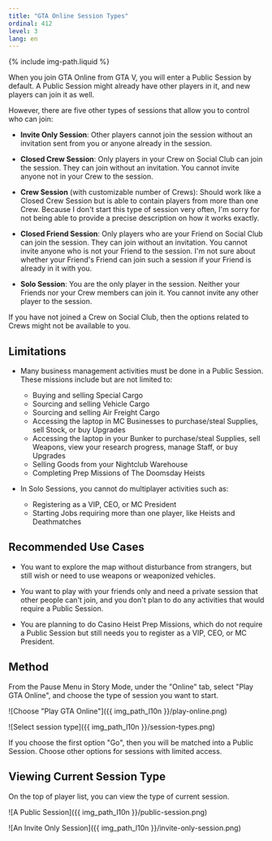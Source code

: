 ```yaml
---
title: "GTA Online Session Types"
ordinal: 412
level: 3
lang: en
---
```

{% include img-path.liquid %}

When you join GTA Online from GTA V, you will enter a Public Session by
default. A Public Session might already have other players in it, and new
players can join it as well.

However, there are five other types of sessions that allow you to control who
can join:

- **Invite Only Session**: Other players cannot join the session without an
  invitation sent from you or anyone already in the session.

- **Closed Crew Session**: Only players in your Crew on Social Club can join
  the session. They can join without an invitation. You cannot invite anyone
  not in your Crew to the session.

- **Crew Session** (with customizable number of Crews): Should work like a
  Closed Crew Session but is able to contain players from more than one Crew.
  Because I don't start this type of session very often, I'm sorry for not
  being able to provide a precise description on how it works exactly.

- **Closed Friend Session**: Only players who are your Friend on Social Club
  can join the session. They can join without an invitation. You cannot invite
  anyone who is not your Friend to the session. I'm not sure about whether your
  Friend's Friend can join such a session if your Friend is already in it with
  you.

- **Solo Session**: You are the only player in the session. Neither your
  Friends nor your Crew members can join it. You cannot invite any other player
  to the session.

If you have not joined a Crew on Social Club, then the options related to Crews
might not be available to you.

## Limitations

- Many business management activities must be done in a Public Session. These
  missions include but are not limited to:
  - Buying and selling Special Cargo
  - Sourcing and selling Vehicle Cargo
  - Sourcing and selling Air Freight Cargo
  - Accessing the laptop in MC Businesses to purchase/steal Supplies, sell
    Stock, or buy Upgrades
  - Accessing the laptop in your Bunker to purchase/steal Supplies, sell
    Weapons, view your research progress, manage Staff, or buy Upgrades
  - Selling Goods from your Nightclub Warehouse
  - Completing Prep Missions of The Doomsday Heists

- In Solo Sessions, you cannot do multiplayer activities such as:
  - Registering as a VIP, CEO, or MC President
  - Starting Jobs requiring more than one player, like Heists and Deathmatches

## Recommended Use Cases

- You want to explore the map without disturbance from strangers, but still
  wish or need to use weapons or weaponized vehicles.

- You want to play with your friends only and need a private session that other
  people can't join, and you don't plan to do any activities that would require
  a Public Session.

- You are planning to do Casino Heist Prep Missions, which do not require a
  Public Session but still needs you to register as a VIP, CEO, or MC
  President.

## Method

From the Pause Menu in Story Mode, under the "Online" tab, select "Play GTA
Online", and choose the type of session you want to start.

![Choose "Play GTA Online"]({{ img_path_l10n }}/play-online.png)

![Select session type]({{ img_path_l10n }}/session-types.png)

If you choose the first option "Go", then you will be matched into a Public
Session. Choose other options for sessions with limited access.

## Viewing Current Session Type

On the top of player list, you can view the type of current session.

![A Public Session]({{ img_path_l10n }}/public-session.png)

![An Invite Only
Session]({{ img_path_l10n }}/invite-only-session.png)
